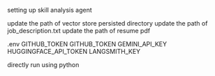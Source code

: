 setting up skill analysis agent

update the path of vector store persisted directory
update the path of job_description.txt
update the path of resume pdf

.env
GITHUB_TOKEN
GITHUB_TOKEN 
GEMINI_API_KEY
HUGGINGFACE_API_TOKEN
LANGSMITH_KEY


directly run using python